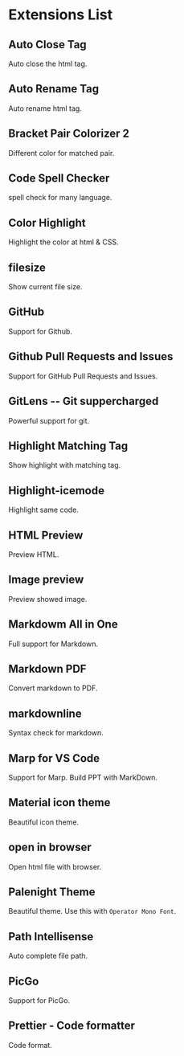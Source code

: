 # Extensions List

## Auto Close Tag

Auto close the html tag.

## Auto Rename Tag

Auto rename html tag.

## Bracket Pair Colorizer 2

Different color for matched pair.

## Code Spell Checker

spell check for many language.

## Color Highlight

Highlight the color at html & CSS.

## filesize

Show current file size.

## GitHub

Support for Github.

## Github Pull Requests and Issues

Support for GitHub Pull Requests and Issues.

## GitLens -- Git suppercharged

Powerful support for git.

## Highlight Matching Tag

Show highlight with matching tag.

## Highlight-icemode

Highlight same code.

## HTML Preview

Preview HTML.

## Image preview

Preview showed image.

## Markdowm All in One

Full support for Markdown.

## Markdown PDF

Convert markdown to PDF.

## markdownline

Syntax check for markdown.

## Marp for VS Code

Support for Marp. Build PPT with MarkDown.

## Material icon theme

Beautiful icon theme.

## open in browser

Open html file with browser.

## Palenight Theme

Beautiful theme. Use this with `Operator Mono Font`.

## Path Intellisense

Auto complete file path.

## PicGo

Support for PicGo.

## Prettier - Code formatter

Code format.

